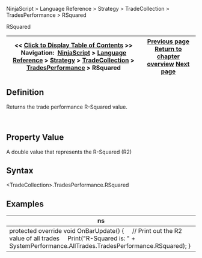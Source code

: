 ﻿
NinjaScript \> Language Reference \> Strategy \> TradeCollection \> TradesPerformance \> RSquared

RSquared

| \<\< [Click to Display Table of Contents](rsquared.md) \>\> **Navigation:**     [NinjaScript](ninjascript-1.md) \> [Language Reference](language_reference_wip-1.md) \> [Strategy](strategy-1.md) \> [TradeCollection](tradecollection-1.md) \> [TradesPerformance](tradesperformance-1.md) \> RSquared | [Previous page](profitfactor-1.md) [Return to chapter overview](tradesperformance-1.md) [Next page](riskfreereturn-1.md) |
| --- | --- |
## Definition
Returns the trade performance R\-Squared value.  

 
## Property Value
A double value that represents the R\-Squared (R2\)
 
## Syntax
\<TradeCollection\>.TradesPerformance.RSquared

## Examples

| ns |
| --- |
| protected override void OnBarUpdate() {      // Print out the R2 value of all trades      Print("R\-Squared is: " \+ SystemPerformance.AllTrades.TradesPerformance.RSquared); } |
 
